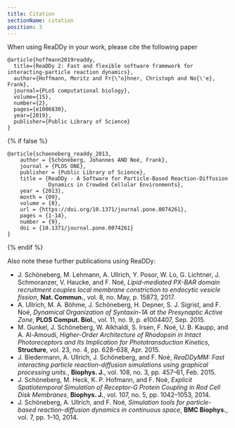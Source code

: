 ```yaml
---
title: Citation
sectionName: citation
position: 3
---
```

When using ReaDDy in your work, please cite the following paper

```
@article{hoffmann2019readdy,
  title={ReaDDy 2: Fast and flexible software framework for interacting-particle reaction dynamics},
  author={Hoffmann, Moritz and Fr{\"o}hner, Christoph and No{\'e}, Frank},
  journal={PLoS computational biology},
  volume={15},
  number={2},
  pages={e1006830},
  year={2019},
  publisher={Public Library of Science}
}
```
{% if false %}
```
@article{schoeneberg_readdy_2013,
    author = {Schöneberg, Johannes AND Noé, Frank},
    journal = {PLOS ONE},
    publisher = {Public Library of Science},
    title = {ReaDDy - A Software for Particle-Based Reaction-Diffusion
             Dynamics in Crowded Cellular Environments},
    year = {2013},
    month = {09},
    volume = {8},
    url = {https://doi.org/10.1371/journal.pone.0074261},
    pages = {1-14},
    number = {9},
    doi = {10.1371/journal.pone.0074261}
}
```
{% endif %}

Also note these further publications using ReaDDy:
- J. Schöneberg, M. Lehmann, A. Ullrich, Y. Posor, W. Lo, G. Lichtner, J. Schmoranzer, V. Haucke, and F. Noé, _Lipid-mediated PX-BAR domain recruitment couples local membrane constriction to endocytic vesicle fission_, __Nat. Commun.__, vol. 8, no. May, p. 15873, 2017.
- A. Ullrich, M. A. Böhme, J. Schöneberg, H. Depner, S. J. Sigrist, and F. Noé, _Dynamical Organization of Syntaxin-1A at the Presynaptic Active Zone_, __PLOS Comput. Biol.__, vol. 11, no. 9, p. e1004407, Sep. 2015.
- M. Gunkel, J. Schöneberg, W. Alkhaldi, S. Irsen, F. Noé, U. B. Kaupp, and A. Al-Amoudi, _Higher-Order Architecture of Rhodopsin in Intact Photoreceptors and Its Implication for Phototransduction Kinetics_,  __Structure__, vol. 23, no. 4, pp. 628–638, Apr. 2015.
- J. Biedermann, A. Ullrich, J. Schöneberg, and F. Noé, _ReaDDyMM: Fast interacting particle reaction-diffusion simulations using graphical processing units._, __Biophys. J.__, vol. 108, no. 3, pp. 457–61, Feb. 2015.
- J. Schöneberg, M. Heck, K. P. Hofmann, and F. Noé, _Explicit Spatiotemporal Simulation of Receptor-G Protein Coupling in Rod Cell Disk Membranes_,  __Biophys. J.__, vol. 107, no. 5, pp. 1042–1053, 2014.
- J. Schöneberg, A. Ullrich, and F. Noé, _Simulation tools for particle-based reaction-diffusion dynamics in continuous space_, __BMC Biophys.__, vol. 7, pp. 1–10, 2014.
